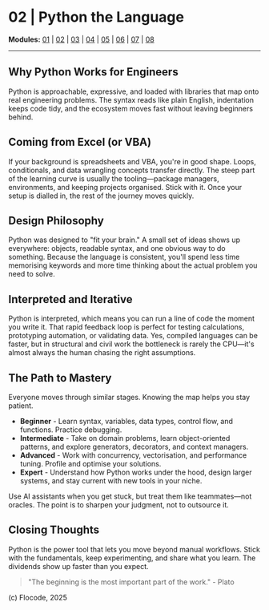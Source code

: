 # 02 | Python the Language

**Modules:** [01](01-housekeeping.md) | [02](02-python-the-language.md) | [03](03-your-engineering-system.md) | [04](04-jupyter-notebooks-101.md) | [05](05-basic-syntax.md) | [06](06-data-structures.md) | [07](07-control-flow.md) | [08](08-functions.md)

---

## Why Python Works for Engineers

Python is approachable, expressive, and loaded with libraries that map onto real engineering problems. The syntax reads like plain English, indentation keeps code tidy, and the ecosystem moves fast without leaving beginners behind.

## Coming from Excel (or VBA)

If your background is spreadsheets and VBA, you're in good shape. Loops, conditionals, and data wrangling concepts transfer directly. The steep part of the learning curve is usually the tooling—package managers, environments, and keeping projects organised. Stick with it. Once your setup is dialled in, the rest of the journey moves quickly.

## Design Philosophy

Python was designed to "fit your brain." A small set of ideas shows up everywhere: objects, readable syntax, and one obvious way to do something. Because the language is consistent, you'll spend less time memorising keywords and more time thinking about the actual problem you need to solve.

## Interpreted and Iterative

Python is interpreted, which means you can run a line of code the moment you write it. That rapid feedback loop is perfect for testing calculations, prototyping automation, or validating data. Yes, compiled languages can be faster, but in structural and civil work the bottleneck is rarely the CPU—it's almost always the human chasing the right assumptions.

## The Path to Mastery

Everyone moves through similar stages. Knowing the map helps you stay patient.

- **Beginner** - Learn syntax, variables, data types, control flow, and functions. Practice debugging.
- **Intermediate** - Take on domain problems, learn object-oriented patterns, and explore generators, decorators, and context managers.
- **Advanced** - Work with concurrency, vectorisation, and performance tuning. Profile and optimise your solutions.
- **Expert** - Understand how Python works under the hood, design larger systems, and stay current with new tools in your niche.

Use AI assistants when you get stuck, but treat them like teammates—not oracles. The point is to sharpen your judgment, not to outsource it.

## Closing Thoughts

Python is the power tool that lets you move beyond manual workflows. Stick with the fundamentals, keep experimenting, and share what you learn. The dividends show up faster than you expect.

> "The beginning is the most important part of the work." - Plato

(c) Flocode, 2025

